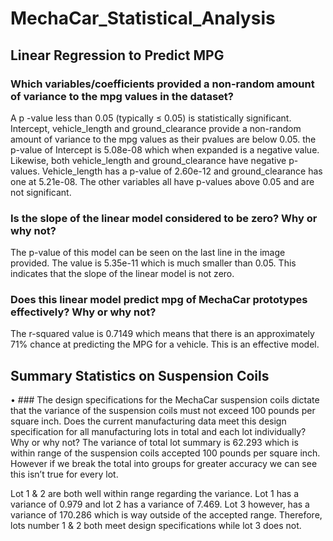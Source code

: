 # MechaCar_Statistical_Analysis

## Linear Regression to Predict MPG
 ### Which variables/coefficients provided a non-random amount of variance to the mpg values in the dataset?

A p -value less than 0.05 (typically ≤ 0.05) is statistically significant. Intercept, vehicle_length and ground_clearance provide a non-random amount of variance to the mpg values as their pvalues are below 0.05.  the p-value of Intercept is 5.08e-08 which when expanded is a negative value. Likewise, both vehicle_length and ground_clearance have negative p-values. Vehicle_length has a p-value of 2.60e-12 and ground_clearance has one at 5.21e-08. The other variables all have p-values above 0.05 and are not significant. 

### Is the slope of the linear model considered to be zero? Why or why not?
The p-value of this model can be seen on the last line in the image provided. The value is 5.35e-11 which is much smaller than 0.05. This indicates that the slope of the linear model is not zero. 

### Does this linear model predict mpg of MechaCar prototypes effectively? Why or why not?
The r-squared value is 0.7149 which means that there is an approximately 71% chance at predicting the MPG for a vehicle. This is an effective model. 

## Summary Statistics on Suspension Coils
•	### The design specifications for the MechaCar suspension coils dictate that the variance of the suspension coils must not exceed 100 pounds per square inch. Does the current manufacturing data meet this design specification for all manufacturing lots in total and each lot individually? Why or why not?
The variance of total lot summary is 62.293 which is within range of the suspension coils accepted 100 pounds per square inch. However if we break the total into groups for greater accuracy  we can see this isn’t true for every lot. 

Lot 1 & 2 are both well within range regarding the variance. Lot 1 has a variance of 0.979 and lot 2 has a variance of 7.469. Lot 3 however, has a variance of 170.286 which is way outside of the accepted range. Therefore, lots number 1 & 2 both meet design specifications while lot 3 does not. 
